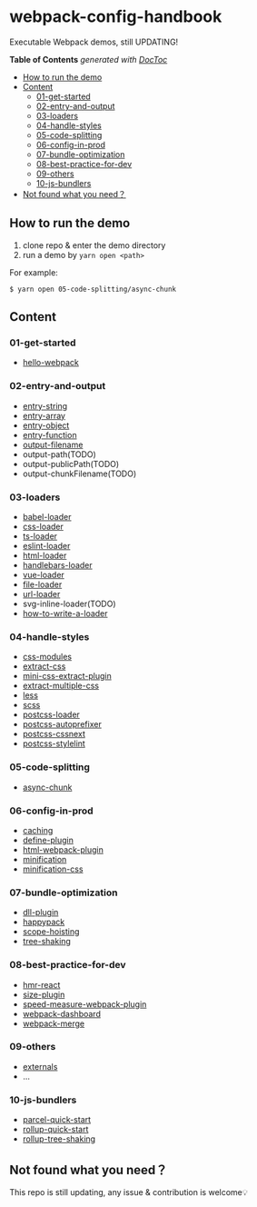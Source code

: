 # webpack-config-handbook

Executable Webpack demos, still UPDATING!

<!-- START doctoc generated TOC please keep comment here to allow auto update -->
<!-- DON'T EDIT THIS SECTION, INSTEAD RE-RUN doctoc TO UPDATE -->
**Table of Contents**  *generated with [DocToc](https://github.com/thlorenz/doctoc)*

- [How to run the demo](#how-to-run-the-demo)
- [Content](#content)
  - [01-get-started](#01-get-started)
  - [02-entry-and-output](#02-entry-and-output)
  - [03-loaders](#03-loaders)
  - [04-handle-styles](#04-handle-styles)
  - [05-code-splitting](#05-code-splitting)
  - [06-config-in-prod](#06-config-in-prod)
  - [07-bundle-optimization](#07-bundle-optimization)
  - [08-best-practice-for-dev](#08-best-practice-for-dev)
  - [09-others](#09-others)
  - [10-js-bundlers](#10-js-bundlers)
- [Not found what you need？](#not-found-what-you-need)

<!-- END doctoc generated TOC please keep comment here to allow auto update -->

## How to run the demo

1. clone repo & enter the demo directory
2. run a demo by `yarn open <path>`

For example:
```shell
$ yarn open 05-code-splitting/async-chunk
```

## Content

### 01-get-started

- [hello-webpack](/01-get-started/hello-webpack)

### 02-entry-and-output

- [entry-string](/02-entry-and-output/entry-string)
- [entry-array](/02-entry-and-output/entry-array)
- [entry-object](/02-entry-and-output/entry-object)
- [entry-function](/02-entry-and-output/entry-function)
- [output-filename](/02-entry-and-output/output-filename)
- output-path(TODO)
- output-publicPath(TODO)
- output-chunkFilename(TODO)

### 03-loaders

- [babel-loader](/03-loaders/babel-loader)
- [css-loader](/03-loaders/css-loader)
- [ts-loader](/03-loaders/ts-loader)
- [eslint-loader](/03-loaders/eslint-loader)
- [html-loader](/03-loaders/html-loader)
- [handlebars-loader](/03-loaders/handlebars-loader)
- [vue-loader](/03-loaders/vue-loader)
- [file-loader](/03-loaders/file-loader)
- [url-loader](/03-loaders/url-loader)
- svg-inline-loader(TODO)
- [how-to-write-a-loader](/03-loaders/how-to-write-a-loader)

### 04-handle-styles

- [css-modules](/04-handle-styles/css-modules)
- [extract-css](/04-handle-styles/extract-css)
- [mini-css-extract-plugin](/04-handle-styles/mini-css-extract-plugin)
- [extract-multiple-css](/04-handle-styles/extract-multiple-css)
- [less](/04-handle-styles/less)
- [scss](/04-handle-styles/scss)
- [postcss-loader](/04-handle-styles/postcss-loader)
- [postcss-autoprefixer](/04-handle-styles/postcss-autoprefixer)
- [postcss-cssnext](/04-handle-styles/postcss-cssnext)
- [postcss-stylelint](/04-handle-styles/postcss-stylelint)

### 05-code-splitting

- [async-chunk](/05-code-splitting/async-chunk)

### 06-config-in-prod

- [caching](/06-config-in-prod/caching)
- [define-plugin](/06-config-in-prod/define-plugin)
- [html-webpack-plugin](/06-config-in-prod/html-webpack-plugin)
- [minification](/06-config-in-prod/minification)
- [minification-css](/06-config-in-prod/minification-css)

### 07-bundle-optimization

- [dll-plugin](/07-bundle-optimization/dll-plugin)
- [happypack](/07-bundle-optimization/happypack)
- [scope-hoisting](/07-bundle-optimization/scope-hoisting)
- [tree-shaking](/07-bundle-optimization/tree-shaking)

### 08-best-practice-for-dev

- [hmr-react](/08-best-practice-for-dev/hmr-react)
- [size-plugin](/08-best-practice-for-dev/size-plugin)
- [speed-measure-webpack-plugin](/08-best-practice-for-dev/speed-measure-webpack-plugin)
- [webpack-dashboard](/08-best-practice-for-dev/webpack-dashboard)
- [webpack-merge](/08-best-practice-for-dev/webpack-merge)

### 09-others

- [externals](/09-others/externals)
- ...

### 10-js-bundlers

- [parcel-quick-start](/10-js-bundlers/parcel/quick-start)
- [rollup-quick-start](/10-js-bundlers/rollup/parcel)
- [rollup-tree-shaking](/10-js-bundlers/rollup/tree-shaking)

## Not found what you need？

This repo is still updating, any issue & contribution is welcome💡
